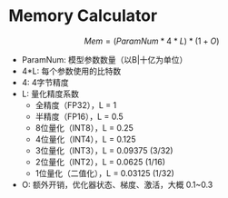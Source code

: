 # Memory Calculator

$$
Mem = (ParamNum * 4 * L)*(1+O)
$$

- ParamNum: 模型参数数量（以B|十亿为单位）
- 4*L: 每个参数使用的比特数
- 4: 4字节精度
- L: 量化精度系数
  - 全精度（FP32），L = 1
  - 半精度（FP16），L = 0.5
  - 8位量化（INT8），L = 0.25
  - 4位量化（INT4），L = 0.125
  - 3位量化（INT3），L = 0.09375 (3/32)
  - 2位量化（INT2），L = 0.0625 (1/16)
  - 1位量化（二值化），L = 0.03125 (1/32)
- O: 额外开销，优化器状态、梯度、激活，大概 0.1~0.3
